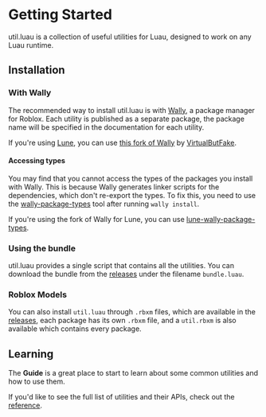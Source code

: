 # Getting Started

util.luau is a collection of useful utilities for Luau, designed to work on any
Luau runtime.

## Installation

### With Wally

The recommended way to install util.luau is with [Wally](https://wally.run), a
package manager for Roblox. Each utility is published as a separate package, the
package name will be specified in the documentation for each utility.

If you're using [Lune](https://lune-org.github.io/lune), you can use
[this fork of Wally](https://github.com/VirtualButFake/wally) by
[VirtualButFake](https://github.com/VirtualButFake).

#### Accessing types

You may find that you cannot access the types of the packages you install with
Wally. This is because Wally generates linker scripts for the dependencies,
which don't re-export the types. To fix this, you need to use the
[wally-package-types](https://github.com/JohnnyMorganz/wally-package-types) tool
after running `wally install`.

If you're using the fork of Wally for Lune, you can use
[lune-wally-package-types](https://github.com/VirtualButFake/lune-wally-package-types).

### Using the bundle

util.luau provides a single script that contains all the utilities. You can
download the bundle from the
[releases](https://github.com/lukadev-0/util.luau/releases) under the filename
`bundle.luau`.

### Roblox Models

You can also install `util.luau` through `.rbxm` files, which are available in
the [releases](https://github.com/lukadev-0/util.luau/releases), each package
has its own `.rbxm` file, and a `util.rbxm` is also available which contains
every package.

## Learning

The **Guide** is a great place to start to learn about some common utilities and
how to use them.

If you'd like to see the full list of utilities and their APIs, check out the
[reference](/reference/).
